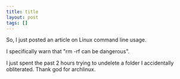 ```yaml
---
title: title
layout: post
tags: []
---
```



So, I just posted an article on Linux command line usage.

I specifically warn that "rm -rf can be dangerous".

I just spent the past 2 hours trying to undelete a folder I accidentally obliterated. Thank god for archlinux.
